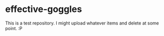# effective-goggles
This is a test repository.
I might upload whatever items and delete at some point. :P
